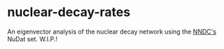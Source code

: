 # nuclear-decay-rates
An eigenvector analysis of the nuclear decay network using the [NNDC's](https://www.nndc.bnl.gov/) NuDat set.
W.I.P.!
